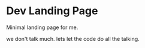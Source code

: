 # Dev Landing Page

Minimal landing page for me.

we don't talk much. lets let the code do all the talking.